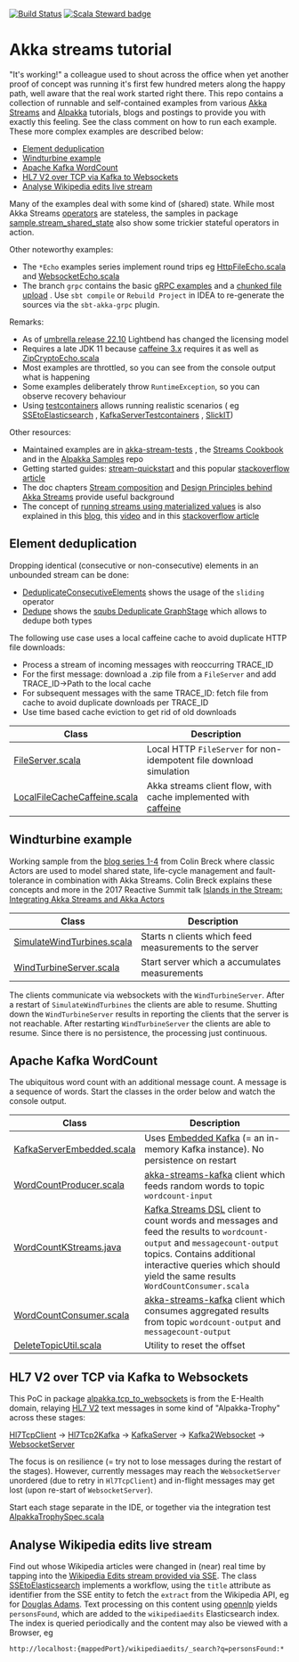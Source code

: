 [![Build Status](https://github.com/pbernet/akka_streams_tutorial/actions/workflows/ci.yml/badge.svg)](https://github.com/pbernet/akka_streams_tutorial/actions/workflows/ci.yml)
[![Scala Steward badge](https://img.shields.io/badge/Scala_Steward-helping-blue.svg?style=flat&logo=data:image/png;base64,iVBORw0KGgoAAAANSUhEUgAAAA4AAAAQCAMAAAARSr4IAAAAVFBMVEUAAACHjojlOy5NWlrKzcYRKjGFjIbp293YycuLa3pYY2LSqql4f3pCUFTgSjNodYRmcXUsPD/NTTbjRS+2jomhgnzNc223cGvZS0HaSD0XLjbaSjElhIr+AAAAAXRSTlMAQObYZgAAAHlJREFUCNdNyosOwyAIhWHAQS1Vt7a77/3fcxxdmv0xwmckutAR1nkm4ggbyEcg/wWmlGLDAA3oL50xi6fk5ffZ3E2E3QfZDCcCN2YtbEWZt+Drc6u6rlqv7Uk0LdKqqr5rk2UCRXOk0vmQKGfc94nOJyQjouF9H/wCc9gECEYfONoAAAAASUVORK5CYII=)](https://scala-steward.org)
# Akka streams tutorial #

"It's working!" a colleague used to shout across the office when yet another proof of concept was running it's first few
hundred
meters along the happy path, well aware that the real work started right there.
This repo contains a collection of runnable and self-contained examples from
various [Akka Streams](https://doc.akka.io/docs/akka/current/stream/index.html)
and [Alpakka](https://doc.akka.io/docs/alpakka/current/index.html) tutorials, blogs and postings to provide you with
exactly this feeling.
See the class comment on how to run each example. These more complex examples are described below:
* [Element deduplication](#element-deduplication)
* [Windturbine example](#windturbine-example)
* [Apache Kafka WordCount](#apache-kafka-wordcount)
* [HL7 V2 over TCP via Kafka to Websockets](#hl7-v2-over-tcp-via-kafka-to-websockets)
* [Analyse Wikipedia edits live stream](#analyse-wikipedia-edits-live-stream)

Many of the examples deal with some kind of (shared) state. While most Akka
Streams [operators](https://doc.akka.io/docs/akka/current/stream/operators/index.html) are stateless, the samples in
package [sample.stream_shared_state](src/main/scala/sample/stream_shared_state) also show some trickier stateful
operators in action.

Other noteworthy examples:
* The `*Echo` examples series implement round trips eg [HttpFileEcho.scala](src/main/scala/akkahttp/HttpFileEcho.scala)
  and [WebsocketEcho.scala](src/main/scala/akkahttp/WebsocketEcho.scala)
* The branch `grpc` contains the
  basic [gRPC examples](https://github.com/pbernet/akka_streams_tutorial/tree/grpc/src/main/scala/akka/grpc/echo) and
  a [chunked file upload](https://github.com/pbernet/akka_streams_tutorial/tree/grpc/src/main/scala/akka/grpc/fileupload/FileServiceImpl.scala)
  . Use `sbt compile` or `Rebuild Project` in IDEA to re-generate the sources via the `sbt-akka-grpc` plugin.

Remarks:

* As
  of [umbrella release 22.10](https://akka.io/blog/news/2022/10/26/akka-22.10-released?_ga=2.17010235.306775319.1666799105-66127885.1666682793)
  Lightbend has changed the licensing model 
* Requires a late JDK 11 because [caffeine 3.x](https://github.com/ben-manes/caffeine/releases) requires it as well
  as [ZipCryptoEcho.scala](src/main/scala/alpakka/file/ZipCryptoEcho.scala)
* Most examples are throttled, so you can see from the console output what is happening
* Some examples deliberately throw `RuntimeException`, so you can observe recovery behaviour
* Using [testcontainers](https://www.testcontainers.org) allows running realistic scenarios (
  eg [SSEtoElasticsearch](src/main/scala/alpakka/sse_to_elasticsearch/SSEtoElasticsearch.scala)
  , [KafkaServerTestcontainers](src/main/scala/alpakka/env/KafkaServerTestcontainers.scala)
  , [SlickIT](src/test/scala/alpakka/slick/SlickIT.java))

Other resources:

* Maintained examples are
  in [akka-stream-tests](https://github.com/akka/akka/tree/main/akka-stream-tests/src/test/scala/akka/stream/scaladsl)
  , the [Streams Cookbook](https://doc.akka.io/docs/akka/current/stream/stream-cookbook.html?language=scala) and in
  the [Alpakka Samples](https://github.com/akka/alpakka-samples) repo
* Getting started guides: [stream-quickstart](https://doc.akka.io/docs/akka/current/stream/stream-quickstart.html) and
  this
  popular [stackoverflow article](https://stackoverflow.com/questions/35120082/how-to-get-started-with-akka-streams)
* The doc chapters [Stream composition](https://doc.akka.io/docs/akka/current/stream/stream-composition.html)
  and [Design Principles behind Akka Streams](https://doc.akka.io/docs/akka/current/general/stream/stream-design.html)
  provide useful background
* The concept
  of [running streams using materialized values](https://doc.akka.io/docs/akka/current/stream/stream-flows-and-basics.html#defining-and-running-streams)
  is also explained in this [blog](http://nivox.github.io/posts/akka-stream-materialized-values),
  this [video](https://www.youtube.com/watch?v=2-CK76cPB9s) and in
  this [stackoverflow article](https://stackoverflow.com/questions/37911174/via-viamat-to-tomat-in-akka-stream)

## Element deduplication ##

Dropping identical (consecutive or non-consecutive) elements in an unbounded stream can be done:

* [DeduplicateConsecutiveElements](src/main/scala/sample/stream_shared_state/DeduplicateConsecutiveElements.scala) shows
  the usage of the `sliding` operator
* [Dedupe](src/main/scala/sample/stream_shared_state/Dedupe.scala) shows
  the [squbs Deduplicate GraphStage](https://squbs.readthedocs.io/en/latest/deduplicate) which allows
  to dedupe both types

The following use case uses a local caffeine cache to avoid duplicate HTTP file downloads:

* Process a stream of incoming messages with reoccurring TRACE_ID
* For the first message: download a .zip file from a `FileServer` and add TRACE_ID&rarr;Path to the local cache
* For subsequent messages with the same TRACE_ID: fetch file from cache to avoid duplicate downloads per TRACE_ID
* Use time based cache eviction to get rid of old downloads

| Class                     | Description     |
| -------------------       |-----------------|
| [FileServer.scala](src/main/scala/alpakka/env/FileServer.scala)|Local HTTP `FileServer` for non-idempotent file download simulation|
| [LocalFileCacheCaffeine.scala](src/main/scala/sample/stream_shared_state/LocalFileCacheCaffeine.scala)|Akka streams client flow, with cache implemented with [caffeine](https://github.com/ben-manes/caffeine "")|

## Windturbine example ##

Working sample from
the [blog series 1-4](http://blog.colinbreck.com/integrating-akka-streams-and-akka-actors-part-iv/ "Blog 4")
from Colin Breck where classic Actors are used to model shared state, life-cycle management and fault-tolerance in
combination with Akka Streams.
Colin Breck explains these concepts and more in the 2017 Reactive Summit talk [
Islands in the Stream: Integrating Akka Streams and Akka Actors
](https://www.youtube.com/watch?v=qaiwalDyayA&list=PLKKQHTLcxDVayICsjpaPeno6aAPMCCZIz&index=4)

| Class                     | Description     |
| -------------------       |-----------------|
| [SimulateWindTurbines.scala](src/main/scala/sample/stream_actor/SimulateWindTurbines.scala)| Starts n clients which feed measurements to the server|
| [WindTurbineServer.scala](src/main/scala/sample/stream_actor/WindTurbineServer.scala)| Start server which a accumulates measurements|

 The clients communicate via websockets with the `WindTurbineServer`. After a restart of `SimulateWindTurbines` the clients are able to resume. 
 Shutting down the `WindTurbineServer` results in reporting the clients that the server is not reachable.
 After restarting `WindTurbineServer` the clients are able to resume. Since there is no persistence, the processing just continuous.


## Apache Kafka WordCount ##
The ubiquitous word count with an additional message count. A message is a sequence of words.
Start the classes in the order below and watch the console output.

| Class               | Description                                                                                                                                                                                                                                                                            |
| ------------------- |----------------------------------------------------------------------------------------------------------------------------------------------------------------------------------------------------------------------------------------------------------------------------------------|
| [KafkaServerEmbedded.scala](src/main/scala/alpakka/env/KafkaServerEmbedded.scala)| Uses [Embedded Kafka](https://github.com/embeddedkafka/embedded-kafka) (= an in-memory Kafka instance). No persistence on restart                                                                                                                                                      | 
| [WordCountProducer.scala](src/main/scala/alpakka/kafka/WordCountProducer.scala)| [akka-streams-kafka](https://doc.akka.io/docs/akka-stream-kafka/current/home.html "Doc") client which feeds random words to topic `wordcount-input`                                                                                                                                    |
| [WordCountKStreams.java](src/main/scala/alpakka/kafka/WordCountKStreams.java)| [Kafka Streams DSL](https://kafka.apache.org/documentation/streams "Doc") client to count words and messages and feed the results to `wordcount-output` and `messagecount-output` topics. Contains additional interactive queries which should yield the same results `WordCountConsumer.scala` |
| [WordCountConsumer.scala](src/main/scala/alpakka/kafka/WordCountConsumer.scala)| [akka-streams-kafka](https://doc.akka.io/docs/akka-stream-kafka/current/home.html "Doc") client which consumes aggregated results from topic `wordcount-output` and `messagecount-output`                                                                                              |
| [DeleteTopicUtil.scala](src/main/scala/alpakka/kafka/DeleteTopicUtil.scala)| Utility to reset the offset                                                                                                                                                                                                                                                            |

## HL7 V2 over TCP via Kafka to Websockets ##
This PoC in package [alpakka.tcp_to_websockets](src/main/scala/alpakka/tcp_to_websockets) is from the E-Health domain, relaying [HL7 V2](https://www.hl7.org/implement/standards/product_brief.cfm?product_id=185 "Doc") text messages in some kind of "Alpakka-Trophy" across these stages:

[Hl7TcpClient](src/main/scala/alpakka/tcp_to_websockets/hl7mllp/Hl7TcpClient.scala) &rarr; [Hl7Tcp2Kafka](src/main/scala/alpakka/tcp_to_websockets/hl7mllp/Hl7Tcp2Kafka.scala) &rarr; [KafkaServer](src/main/scala/alpakka/env/KafkaServerTestcontainers.scala) &rarr; [Kafka2Websocket](src/main/scala/alpakka/tcp_to_websockets/websockets/Kafka2Websocket.scala) &rarr; [WebsocketServer](src/main/scala/alpakka/env/WebsocketServer.scala)

The focus is on resilience (= try not to lose messages during the restart of the stages). However, currently messages may reach the `WebsocketServer` unordered (due to retry in  `Hl7TcpClient`) and in-flight messages may get lost (upon re-start of `WebsocketServer`).

Start each stage separate in the IDE, or together via the integration test [AlpakkaTrophySpec.scala](src/test/scala/alpakka/tcp_to_websockets/AlpakkaTrophySpec.scala)

## Analyse Wikipedia edits live stream ##
Find out whose Wikipedia articles were changed in (near) real time by tapping into the [Wikipedia Edits stream provided via SSE](https://wikitech.wikimedia.org/wiki/Event_Platform/EventStreams).
The class [SSEtoElasticsearch](src/main/scala/alpakka/sse_to_elasticsearch/SSEtoElasticsearch.scala) implements a workflow, using the `title` attribute as identifier from the SSE entity to fetch the `extract` from the Wikipedia API, eg for [Douglas Adams](https://en.wikipedia.org/w/api.php?format=json&action=query&prop=extracts&exlimit=max&explaintext&exintro&titles=Douglas_Adams).
Text processing on this content using [opennlp](https://opennlp.apache.org/docs/1.9.3/manual/opennlp.html) yields `personsFound`, which are added to the `wikipediaedits` Elasticsearch index.
The index is queried periodically and the content may also be viewed with a Browser, eg

`http://localhost:{mappedPort}/wikipediaedits/_search?q=personsFound:*`
